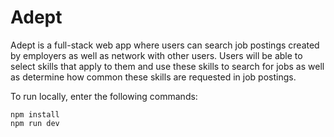 # Adept

Adept is a full-stack web app where users can search job postings created by employers as well as network with other users. 
Users will be able to select skills that apply to them and use these skills to search for jobs as well as determine how
common these skills are requested in job postings.

To run locally, enter the following commands:

```
npm install
npm run dev
```
